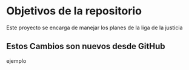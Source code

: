 # Objetivos de la repositorio

Este proyecto se encarga de manejar los planes de la liga de la justicia


## Estos Cambios son nuevos desde GitHub

ejemplo 
